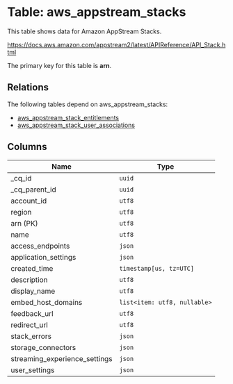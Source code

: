 # Table: aws_appstream_stacks

This table shows data for Amazon AppStream Stacks.

https://docs.aws.amazon.com/appstream2/latest/APIReference/API_Stack.html

The primary key for this table is **arn**.

## Relations

The following tables depend on aws_appstream_stacks:
  - [aws_appstream_stack_entitlements](aws_appstream_stack_entitlements)
  - [aws_appstream_stack_user_associations](aws_appstream_stack_user_associations)

## Columns

| Name          | Type          |
| ------------- | ------------- |
|_cq_id|`uuid`|
|_cq_parent_id|`uuid`|
|account_id|`utf8`|
|region|`utf8`|
|arn (PK)|`utf8`|
|name|`utf8`|
|access_endpoints|`json`|
|application_settings|`json`|
|created_time|`timestamp[us, tz=UTC]`|
|description|`utf8`|
|display_name|`utf8`|
|embed_host_domains|`list<item: utf8, nullable>`|
|feedback_url|`utf8`|
|redirect_url|`utf8`|
|stack_errors|`json`|
|storage_connectors|`json`|
|streaming_experience_settings|`json`|
|user_settings|`json`|